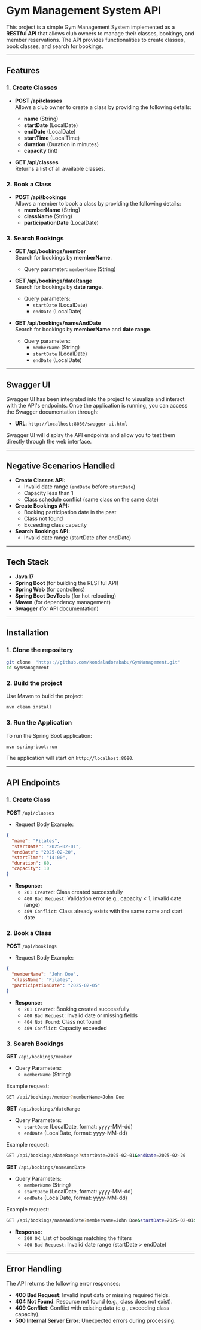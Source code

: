 
# Gym Management System API

This project is a simple Gym Management System implemented as a **RESTful API** that allows club owners to manage their classes, bookings, and member reservations. The API provides functionalities to create classes, book classes, and search for bookings.

---

## **Features**

### **1. Create Classes**
- **POST /api/classes**  
  Allows a club owner to create a class by providing the following details:
    - **name** (String)
    - **startDate** (LocalDate)
    - **endDate** (LocalDate)
    - **startTime** (LocalTime)
    - **duration** (Duration in minutes)
    - **capacity** (int)

- **GET /api/classes**  
  Returns a list of all available classes.

### **2. Book a Class**
- **POST /api/bookings**  
  Allows a member to book a class by providing the following details:
    - **memberName** (String)
    - **className** (String)
    - **participationDate** (LocalDate)

### **3. Search Bookings**
- **GET /api/bookings/member**  
  Search for bookings by **memberName**.
    - Query parameter: `memberName` (String)

- **GET /api/bookings/dateRange**  
  Search for bookings by **date range**.
    - Query parameters:
        - `startDate` (LocalDate)
        - `endDate` (LocalDate)

- **GET /api/bookings/nameAndDate**  
  Search for bookings by **memberName** and **date range**.
    - Query parameters:
        - `memberName` (String)
        - `startDate` (LocalDate)
        - `endDate` (LocalDate)

---

## **Swagger UI**

Swagger UI has been integrated into the project to visualize and interact with the API's endpoints. 
Once the application is running, you can access the Swagger documentation through:

- **URL**: `http://localhost:8080/swagger-ui.html`

Swagger UI will display the API endpoints and allow you to test them directly through the web interface.

---

## **Negative Scenarios Handled**
- **Create Classes API:**
    - Invalid date range (`endDate` before `startDate`)
    - Capacity less than 1
    - Class schedule conflict (same class on the same date)
- **Create Bookings API:**
    - Booking participation date in the past
    - Class not found
    - Exceeding class capacity
- **Search Bookings API:**
    - Invalid date range (startDate after endDate)

---

## **Tech Stack**
- **Java 17**
- **Spring Boot** (for building the RESTful API)
- **Spring Web** (for controllers)
- **Spring Boot DevTools** (for hot reloading)
- **Maven** (for dependency management)
- **Swagger** (for API documentation)

---

## **Installation**

### **1. Clone the repository**
```bash
git clone  "https://github.com/kondaladorababu/GymManagement.git"
cd GymManagement
```

### **2. Build the project**
Use Maven to build the project:
```bash
mvn clean install
```

### **3. Run the Application**
To run the Spring Boot application:
```bash
mvn spring-boot:run
```

The application will start on `http://localhost:8080`.

---

## **API Endpoints**

### **1. Create Class**

**POST** `/api/classes`
- Request Body Example:
```json
{
  "name": "Pilates",
  "startDate": "2025-02-01",
  "endDate": "2025-02-20",
  "startTime": "14:00",
  "duration": 60,
  "capacity": 10
}
```

- **Response:**
    - `201 Created`: Class created successfully
    - `400 Bad Request`: Validation error (e.g., capacity < 1, invalid date range)
    - `409 Conflict`: Class already exists with the same name and start date

### **2. Book a Class**

**POST** `/api/bookings`
- Request Body Example:
```json
{
  "memberName": "John Doe",
  "className": "Pilates",
  "participationDate": "2025-02-05"
}
```

- **Response:**
    - `201 Created`: Booking created successfully
    - `400 Bad Request`: Invalid date or missing fields
    - `404 Not Found`: Class not found
    - `409 Conflict`: Capacity exceeded

### **3. Search Bookings**

**GET** `/api/bookings/member`
- Query Parameters:
    - `memberName` (String)

Example request:
```bash
GET /api/bookings/member?memberName=John Doe
```

**GET** `/api/bookings/dateRange`
- Query Parameters:
    - `startDate` (LocalDate, format: yyyy-MM-dd)
    - `endDate` (LocalDate, format: yyyy-MM-dd)

Example request:
```bash
GET /api/bookings/dateRange?startDate=2025-02-01&endDate=2025-02-20
```

**GET** `/api/bookings/nameAndDate`
- Query Parameters:
    - `memberName` (String)
    - `startDate` (LocalDate, format: yyyy-MM-dd)
    - `endDate` (LocalDate, format: yyyy-MM-dd)

Example request:
```bash
GET /api/bookings/nameAndDate?memberName=John Doe&startDate=2025-02-01&endDate=2025-02-20
```

- **Response:**
    - `200 OK`: List of bookings matching the filters
    - `400 Bad Request`: Invalid date range (startDate > endDate)

---

## **Error Handling**

The API returns the following error responses:

- **400 Bad Request**: Invalid input data or missing required fields.
- **404 Not Found**: Resource not found (e.g., class does not exist).
- **409 Conflict**: Conflict with existing data (e.g., exceeding class capacity).
- **500 Internal Server Error**: Unexpected errors during processing.

